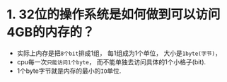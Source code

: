 # 1. 32位的操作系统是如何做到可以访问4GB的内存的？
* 实际上内存是把```8个bit```排成1组， 每1组成为1个单位， 大小是```1byte(字节)```， 
* cpu每一次```只能访问1个byte```， 而不能单独去访问具体的1个小格子(bit). 
* 1个byte字节就是内存的最小的```IO```单位.
